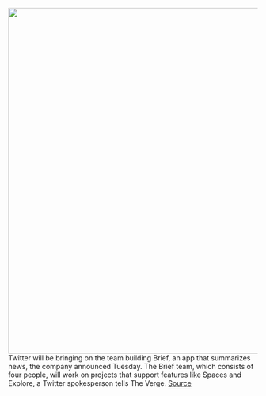 <img src='https://cdn.vox-cdn.com/thumbor/yVez6DnL1adtTOQjmjDW0Orx10Q=/0x0:2040x1360/1200x800/filters:focal(857x517:1183x843)/cdn.vox-cdn.com/uploads/chorus_image/image/69640739/acastro_180827_1777_0001.0.jpg' width='700px' /><br/>
Twitter will be bringing on the team building Brief, an app that summarizes news, the company announced Tuesday. The Brief team, which consists of four people, will work on projects that support features like Spaces and Explore, a Twitter spokesperson tells The Verge.
<a href='https://www.theverge.com/2021/7/27/22596202/twitter-brief-app-news-summary-acquihire'> Source <a/>